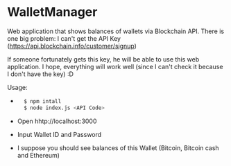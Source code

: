 # WalletManager

Web application that shows balances of wallets via Blockchain API.
There is one big problem: I can't get the API Key (https://api.blockchain.info/customer/signup)

If someone fortunately gets this key, he will be able to use this web application. I hope, everything will work well (since I can't check it because I don't have the key) :D

Usage:

- ```sh
    $ npm intall
    $ node index.js <API Code>
    ```

- Open hhtp://localhost:3000
- Input Wallet ID and Password 
- I suppose you should see balances of this Wallet (Bitcoin, Bitcoin cash and Ethereum)